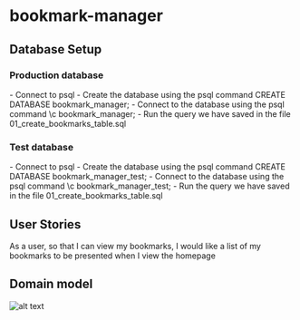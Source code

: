 # bookmark-manager

<h2>Database Setup</h2>

<h3>Production database</h3>
- Connect to psql
- Create the database using the psql command     CREATE DATABASE bookmark_manager;
- Connect to the database using the psql command  \c bookmark_manager;
- Run the query we have saved in the file 01_create_bookmarks_table.sql

<h3>Test database</h3>
- Connect to psql
- Create the database using the psql command     CREATE DATABASE bookmark_manager_test;
- Connect to the database using the psql command  \c bookmark_manager_test;
- Run the query we have saved in the file 01_create_bookmarks_table.sql

<h2>User Stories</h2>

As a user, so that I can view my bookmarks, I would like a list of my bookmarks to be presented when I view the homepage

<h2>Domain model</h2>


![alt text](https://github.com/ratcliffetj/bookmark-manager/blob/master/bookmark%20manager.jpg?raw=true)
